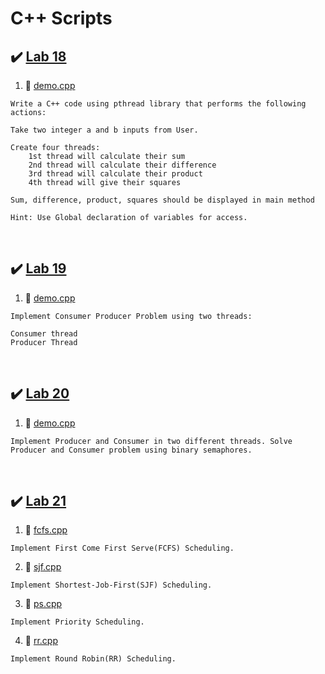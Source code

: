 # C++ Scripts

## ✔️ [Lab 18](Lab18)

1. 📜 [demo.cpp](Lab18/demo.cpp)

```
Write a C++ code using pthread library that performs the following actions:

Take two integer a and b inputs from User.

Create four threads:
    1st thread will calculate their sum
    2nd thread will calculate their difference
    3rd thread will calculate their product
    4th thread will give their squares

Sum, difference, product, squares should be displayed in main method

Hint: Use Global declaration of variables for access.
```

<br/>

## ✔️ [Lab 19](Lab19)

1. 📜 [demo.cpp](Lab19/demo.cpp)

```
Implement Consumer Producer Problem using two threads:

Consumer thread
Producer Thread
```

<br/>

## ✔️ [Lab 20](Lab20)

1. 📜 [demo.cpp](Lab20/demo.cpp)

```
Implement Producer and Consumer in two different threads. Solve Producer and Consumer problem using binary semaphores.
```

<br/>

## ✔️ [Lab 21](Lab21)

1. 📜 [fcfs.cpp](Lab21/fcfs.cpp)

```
Implement First Come First Serve(FCFS) Scheduling.
```

2. 📜 [sjf.cpp](Lab21/sjf.cpp)

```
Implement Shortest-Job-First(SJF) Scheduling.
```

3. 📜 [ps.cpp](Lab21/ps.cpp)

```
Implement Priority Scheduling.
```

4. 📜 [rr.cpp](Lab21/rr.cpp)

```
Implement Round Robin(RR) Scheduling.
```
